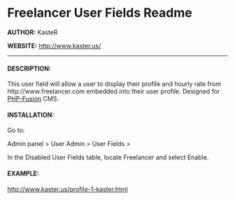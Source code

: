 Freelancer User Fields Readme
===========
<p><b>AUTHOR:</b> KasteR</p>
<p><b>WEBSITE:</b> <a href='http://www.kaster.us' target='_blank'>http://www.kaster.us/</a></p>
<hr />


<h4>DESCRIPTION:</h4>
<p>This user field will allow a user to display their profile and hourly rate from http://www.freelancer.com embedded into their user profile. Designed for <a href='http://www.php-fusion.co.uk/' target='_blank'>PHP-Fusion</a> CMS.</p>


<h4>INSTALLATION:</h4>
<pCopy all files/directories from the files directory to the root PHP-Fusion installation path on your server.</p>

Go to:
<p>Admin panel > User Admin > User Fields >

In the Disabled User Fields table, locate Freelancer and select Enable.</p>


<h4>EXAMPLE:</h4>
<p><a href='http://www.kaster.us/profile-1-kaster.html' target='_blank'>http://www.kaster.us/profile-1-kaster.html</a></p>
